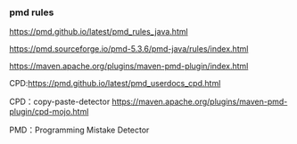 ### pmd rules

https://pmd.github.io/latest/pmd_rules_java.html

https://pmd.sourceforge.io/pmd-5.3.6/pmd-java/rules/index.html

https://maven.apache.org/plugins/maven-pmd-plugin/index.html

CPD:https://pmd.github.io/latest/pmd_userdocs_cpd.html

CPD：copy-paste-detector
https://maven.apache.org/plugins/maven-pmd-plugin/cpd-mojo.html

PMD：Programming Mistake Detector
